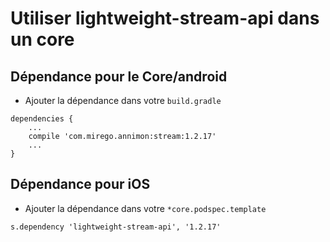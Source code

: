 # Utiliser lightweight-stream-api dans un core

## Dépendance pour le Core/android

- Ajouter la dépendance dans votre `build.gradle` 

```
dependencies {
	...
	compile 'com.mirego.annimon:stream:1.2.17'
	...
}
```

## Dépendance pour iOS

- Ajouter la dépendance dans votre `*core.podspec.template`

```
s.dependency 'lightweight-stream-api', '1.2.17'
```
